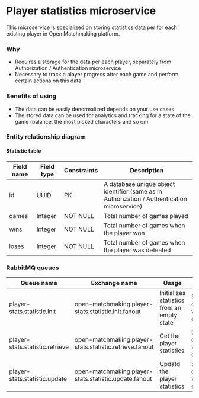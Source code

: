 # Player statistics microservice

This microservice is specialized on storing statistics data per for each existing player in Open Matchmaking platform.

### Why 
- Requires a storage for the data per each player, separately from Authorization / Authentication microservice
- Necessary to track a player progress after each game and perform certain actions on this data 

### Benefits of using
- The data can be easily denormalized depends on your use cases
- The stored data can be used for analytics and tracking for a state of the game (balance, the most picked characters and so on)

### Entity relationship diagram
#### Statistic table
| Field name      | Field type | Constraints | Description                                |
|-----------------|------------|-------------|--------------------------------------------|
| id              | UUID       | PK          | A database unique object identifier (same as in Authorization / Authentication microservice) |
| games           | Integer    | NOT NULL    | Total number of games played                       |
| wins            | Integer    | NOT NULL    | Total number of games when the player won          |
| loses           | Integer    | NOT NULL    | Total number of games when the player was defeated |

### RabbitMQ queues
| Queue name                      | Exchange name                               | Usage                              | Returns                         |
|---------------------------------|---------------------------------------------|------------------------------------|---------------------------------|
| player-stats.statistic.init     | open-matchmaking.player-stats.statistic.init.fanout     | Initializes statistics from an empty state         | Statistics or a validation error |
| player-stats.statistic.retrieve | open-matchmaking.player-stats.statistic.retrieve.fanout | Get the player statistics    | Statistics or a validation error |
| player-stats.statistic.update   | open-matchmaking.player-stats.statistic.update.fanout   | Updatd the player statistics | Statistics or a validation error |
